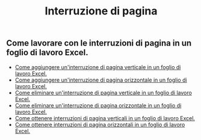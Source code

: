 ﻿---
title: Interruzione di pagina
second_title: Aspose.Cells Cloud Documen
type: docs
url: /it/working-with-pagebreaks/
aliases: [/working-with-pagebreaks/]
keywords: Get, add, delete, and update page break in an Excel worksheet
description: Aspose.Cells Cloud REST API supporta il recupero, l'aggiunta, l'eliminazione e l'aggiornamento dell'interruzione di pagina in un foglio di lavoro Excel. L'SDK supporta tipi di linguaggi di sviluppo. Includono Android, C#, Go, Java, NodeJS, Perl, PHP, Python, Ruby e swift
weight: 100
---
## Come lavorare con le interruzioni di pagina in un foglio di lavoro Excel.

- [Come aggiungere un'interruzione di pagina verticale in un foglio di lavoro Excel.](/cells/it/page-breaks/add-vertical-page-break/)
- [Come aggiungere un'interruzione di pagina orizzontale in un foglio di lavoro Excel.](/cells/it/page-breaks/add-horizontal-page-break/)
- [Come eliminare un'interruzione di pagina verticale in un foglio di lavoro Excel.](/cells/it/page-breaks/delete-vertical-page-break/)
- [Come eliminare un'interruzione di pagina orizzontale in un foglio di lavoro Excel.](/cells/it/page-breaks/delete-vertical-page-break/)
- [Come ottenere interruzioni di pagina verticali in un foglio di lavoro Excel.](/cells/it/page-breaks/get-vertical-page-breaks/)
- [Come ottenere interruzioni di pagina orizzontali in un foglio di lavoro Excel.](/cells/it/page-breaks/get-vertical-page-breaks/)
